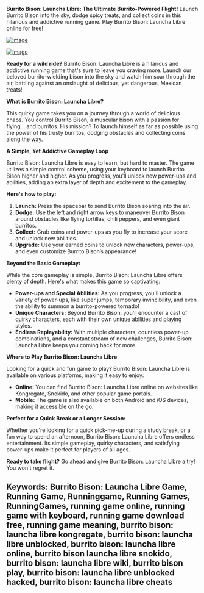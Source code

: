 **Burrito Bison: Launcha Libre: The Ultimate Burrito-Powered Flight!**
Launch Burrito Bison into the sky, dodge spicy treats, and collect coins in this hilarious and addictive running game. Play Burrito Bison: Launcha Libre online for free!


[![image](https://github.com/user-attachments/assets/18fc14d0-1811-4493-9ac3-30c426d96da2)](https://online-generator.github.io/unblockedgames/Burriton-Bison-Launchan-Libre/)

[![image](https://github.com/user-attachments/assets/c04bcd3f-ee65-49db-a9c4-de2357d656fc)](https://online-generator.github.io/unblockedgames/Burriton-Bison-Launchan-Libre/)


**Ready for a wild ride?**  Burrito Bison: Launcha Libre is a hilarious and addictive running game that's sure to leave you craving more. Launch our beloved burrito-wielding bison into the sky and watch him soar through the air, battling against an onslaught of delicious, yet dangerous, Mexican treats! 

**What is Burrito Bison: Launcha Libre?**

This quirky game takes you on a journey through a world of delicious chaos. You control Burrito Bison, a muscular bison with a passion for flying… and burritos.  His mission? To launch himself as far as possible using the power of his trusty burritos, dodging obstacles and collecting coins along the way. 

**A Simple, Yet Addictive Gameplay Loop**

Burrito Bison: Launcha Libre is easy to learn, but hard to master. The game utilizes a simple control scheme, using your keyboard to launch Burrito Bison higher and higher.  As you progress, you'll unlock new power-ups and abilities, adding an extra layer of depth and excitement to the gameplay.

**Here's how to play:**

1. **Launch:** Press the spacebar to send Burrito Bison soaring into the air.
2. **Dodge:** Use the left and right arrow keys to maneuver Burrito Bison around obstacles like flying tortillas, chili peppers, and even giant burritos.
3. **Collect:** Grab coins and power-ups as you fly to increase your score and unlock new abilities.
4. **Upgrade:** Use your earned coins to unlock new characters, power-ups, and even customize Burrito Bison’s appearance!

**Beyond the Basic Gameplay:**

While the core gameplay is simple, Burrito Bison: Launcha Libre offers plenty of depth.  Here's what makes this game so captivating:

* **Power-ups and Special Abilities:**  As you progress, you'll unlock a variety of power-ups, like super jumps, temporary invincibility, and even the ability to summon a burrito-powered tornado! 
* **Unique Characters:**  Beyond Burrito Bison, you'll encounter a cast of quirky characters, each with their own unique abilities and playing styles.  
* **Endless Replayability:**  With multiple characters, countless power-up combinations, and a constant stream of new challenges, Burrito Bison: Launcha Libre keeps you coming back for more.

**Where to Play Burrito Bison: Launcha Libre**

Looking for a quick and fun game to play? Burrito Bison: Launcha Libre is available on various platforms, making it easy to enjoy:

* **Online:**  You can find Burrito Bison: Launcha Libre online on websites like Kongregate, Snokido, and other popular game portals.
* **Mobile:**  The game is also available on both Android and iOS devices, making it accessible on the go.

**Perfect for a Quick Break or a Longer Session:**

Whether you're looking for a quick pick-me-up during a study break, or a fun way to spend an afternoon, Burrito Bison: Launcha Libre offers endless entertainment.  Its simple gameplay, quirky characters, and satisfying power-ups make it perfect for players of all ages.

**Ready to take flight?**  Go ahead and give Burrito Bison: Launcha Libre a try! You won't regret it. 

## Keywords: Burrito Bison: Launcha Libre Game, Running Game, Runninggame, Running Games, RunningGames, running game online, running game with keyboard, running game download free, running game meaning, burrito bison: launcha libre kongregate, burrito bison: launcha libre unblocked, burrito bison: launcha libre online, burrito bison launcha libre snokido, burrito bison: launcha libre wiki, burrito bison play, burrito bison: launcha libre unblocked hacked, burrito bison\: launcha libre cheats

